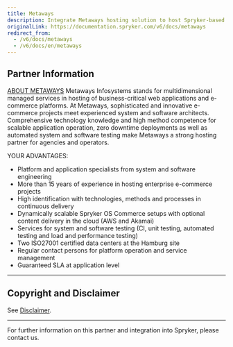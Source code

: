```yaml
---
title: Metaways
description: Integrate Metaways hosting solution to host Spryker-based project.
originalLink: https://documentation.spryker.com/v6/docs/metaways
redirect_from:
  - /v6/docs/metaways
  - /v6/docs/en/metaways
---
```


## Partner Information

[ABOUT METAWAYS](https://www.metaways.de/hosting/spryker/?L=1) 
Metaways Infosystems stands for multidimensional managed services in hosting of business-critical web applications and e-commerce platforms. At Metaways, sophisticated and innovative e-commerce projects meet experienced system and software architects. Comprehensive technology knowledge and high method competence for scalable application operation, zero downtime deployments as well as automated system and software testing make Metaways a strong hosting partner for agencies and operators. 
 
 YOUR ADVANTAGES: 
 
* Platform and application specialists from system and software engineering
* More than 15 years of experience in hosting enterprise e-commerce projects
* High identification with technologies, methods and processes in continuous delivery
* Dynamically scalable Spryker OS Commerce setups with optional content delivery in the cloud (AWS and Akamai)
* Services for system and software testing (CI, unit testing, automated testing and load and performance testing)
* Two ISO27001 certified data centers at the Hamburg site
* Regular contact persons for platform operation and service management
* Guaranteed SLA at application level
---

## Copyright and Disclaimer

See [Disclaimer](https://github.com/spryker/spryker-documentation).

---
For further information on this partner and integration into Spryker, please contact us.

<div class="hubspot-form js-hubspot-form" data-portal-id="2770802" data-form-id="163e11fb-e833-4638-86ae-a2ca4b929a41" id="hubspot-1"></div>

